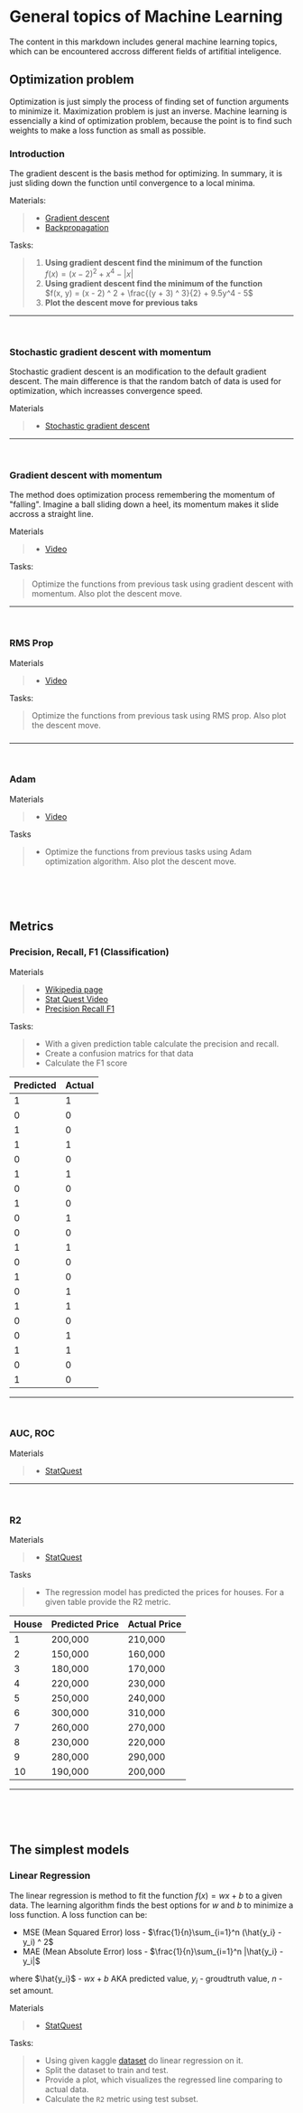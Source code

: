# General topics of Machine Learning

The content in this markdown includes general machine learning topics, 
which can be encountered accross different fields of artifitial inteligence.

## Optimization problem

Optimization is just simply the process of finding set of function arguments to minimize it.
Maximization problem is just an inverse. Machine learning is essencially a kind of optimization problem, 
because the point is to find such weights to make a loss function as small as possible.

### Introduction

The gradient descent is the basis method for optimizing. In summary, it is just sliding down the function until convergence to a local minima.

Materials:
>- [Gradient descent](https://www.youtube.com/watch?v=sDv4f4s2SB8)
>- [Backpropagation](https://youtu.be/IN2XmBhILt4?si=FerkgpZzuK4Rw1Ct)

Tasks:

>1. __Using gradient descent find the minimum of the function__<br>$f(x) = (x - 2) ^ 2 + x ^ 4 - |x|$
>2. __Using gradient descent find the minimum of the function__<br>$f(x, y) = (x - 2) ^ 2 + \frac{(y + 3) ^ 3}{2} + 9.5y^4 - 5$
>3. __Plot the descent move for previous taks__

<hr>
<br>

### Stochastic gradient descent with momentum

Stochastic gradient descent is an modification to the default gradient descent. 
The main difference is that the random batch of data is used for optimization,
 which increasses convergence speed.

Materials
>- [Stochastic gradient descent](https://youtu.be/vMh0zPT0tLI?si=834bfrxgOuG-3WX3)

<hr>
<br>

### Gradient descent with momentum

The method does optimization process remembering the momentum of "falling". 
Imagine a ball sliding down a heel, its momentum makes it slide accross a straight line.

Materials
>- [Video](https://youtu.be/k8fTYJPd3_I?si=_VfVeqVjWiQqdzyO)

Tasks:
> Optimize the functions from previous task using gradient descent with momentum. Also plot the descent move.
<hr>
<br>

### RMS Prop
Materials
>- [Video](https://youtu.be/_e-LFe_igno?si=IKf9O20EKzt38PxZ)

Tasks:
> Optimize the functions from previous task using RMS prop. Also plot the descent move.

###

<hr><br>

### Adam

Materials
>- [Video](https://www.youtube.com/watch?v=JXQT_vxqwIs)

Tasks
>- Optimize the functions from previous tasks using Adam optimization algorithm. Also plot the descent move. 

<br><br><br>


## Metrics


### Precision, Recall, F1 (Classification)

Materials
>- [Wikipedia page](https://en.wikipedia.org/wiki/Precision_and_recall)
>- [Stat Quest Video](https://youtu.be/Kdsp6soqA7o?si=hPuGRkdHlqzSeCJl)
>- [Precision Recall F1](https://youtu.be/8d3JbbSj-I8?si=voA58UvHivPWK_fg)

Tasks:
>- With a given prediction table calculate the precision and recall.
>- Create a confusion matrics for that data
>- Calculate the F1 score

| Predicted | Actual |
|-----------|--------|
| 1         | 1      |
| 0         | 0      |
| 1         | 0      |
| 1         | 1      |
| 0         | 0      |
| 1         | 1      |
| 0         | 0      |
| 1         | 0      |
| 0         | 1      |
| 0         | 0      |
| 1         | 1      |
| 0         | 0      |
| 1         | 0      |
| 0         | 1      |
| 1         | 1      |
| 0         | 0      |
| 0         | 1      |
| 1         | 1      |
| 0         | 0      |
| 1         | 0      |


<hr><br>

### AUC, ROC

Materials
>- [StatQuest](https://youtu.be/4jRBRDbJemM?si=5gKXxgtq_AE_3iZA)

<hr><br>

### R2

Materials
>- [StatQuest](https://www.youtube.com/watch?v=bMccdk8EdGo&t=4s)

Tasks
>- The regression model has predicted the prices for houses. For a given table provide the R2 metric.

| House | Predicted Price               | Actual Price         |
|-------|-------------------------------|----------------------|
| 1     | 200,000                       | 210,000              |
| 2     | 150,000                       | 160,000              |
| 3     | 180,000                       | 170,000              |
| 4     | 220,000                       | 230,000              |
| 5     | 250,000                       | 240,000              |
| 6     | 300,000                       | 310,000              |
| 7     | 260,000                       | 270,000              |
| 8     | 230,000                       | 220,000              |
| 9     | 280,000                       | 290,000              |
| 10    | 190,000                       | 200,000              |


<hr><br><br><br>

## The simplest models

### Linear Regression

The linear regression is method to fit the function $f(x) = wx + b$ to a given data. 
The learning algorithm finds the best options for $w$ and $b$ to minimize a loss function. 
A loss function can be:
- MSE (Mean Squared Error) loss - $\frac{1}{n}\sum_{i=1}^n (\hat{y_i} - y_i) ^ 2$ 
- MAE (Mean Absolute Error) loss - $\frac{1}{n}\sum_{i=1}^n |\hat{y_i} - y_i|$

where $\hat{y_i}$ - $wx + b$ AKA predicted value, $y_i$ - groudtruth value, $n$ - set amount.

Materials
>- [StatQuest](https://youtu.be/7ArmBVF2dCs?si=lfe0pGuiNWxFPlRU)

Tasks:
>- Using given kaggle [dataset](https://www.kaggle.com/datasets/andonians/random-linear-regression) do linear regression on it. 
>- Split the dataset to train and test.
>- Provide a plot, which visualizes the regressed line comparing to actual data. 
>- Calculate the `R2` metric using test subset. 

